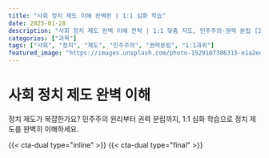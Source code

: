 ```yaml
---
title: "사회 정치 제도 이해 완벽판 | 1:1 심화 학습"
date: 2025-01-28
description: "사회 정치 제도 완벽 이해 전략 | 1:1 맞춤 지도, 민주주의·권력 분립 [2025년]"
categories: ["과목"]
tags: ["사회", "정치", "제도", "민주주의", "권력분립", "1:1과외"]
featured_image: "https://images.unsplash.com/photo-1529107386315-e1a2ed48a620?w=1200&h=630&fit=crop"
---
```


# 사회 정치 제도 완벽 이해

정치 제도가 복잡한가요? 민주주의 원리부터 권력 분립까지, 1:1 심화 학습으로 정치 제도를 완벽히 이해하세요.

{{< cta-dual type="inline" >}}
{{< cta-dual type="final" >}}
